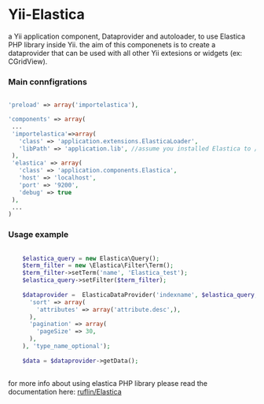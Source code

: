 Yii-Elastica
============

a Yii application component, Dataprovider and autoloader, to use Elastica PHP library inside Yii.
the aim of this componenets is to create a dataprovider that can be used  with all other Yii extesions or widgets (ex: CGridView).

### Main connfigrations

 ```php

'preload' => array('importelastica'),

'components' => array(
  ...
  'importelastica'=>array(
    'class' => 'application.extensions.ElasticaLoader',
    'libPath' => 'application.lib', //assume you installed Elastica to /lib/
  ),
  'elastica' => array(
    'class' => 'application.components.Elastica',
    'host' => 'localhost',
    'port' => '9200',
    'debug' => true
  ),
  ...
)
```


### Usage example

```php
    
    $elastica_query = new Elastica\Query();
    $term_filter = new \Elastica\Filter\Term();
    $term_filter->setTerm('name', 'Elastica_test');
    $elastica_query->setFilter($term_filter);
    
    $dataprovider =  ElasticaDataProvider('indexname', $elastica_query, array(
      'sort' => array(
        'attributes' => array('attribute.desc',),
      ),
      'pagination' => array(
        'pageSize' => 30,
      ),
    ), 'type_name_optional');
      
    $data = $dataprovider->getData();
      
```

for more info about using elastica PHP library please read the documentation here:
[ ruflin/Elastica](https://github.com/ruflin/Elastica)
